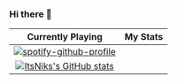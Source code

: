 ### Hi there 👋



| Currently Playing | My Stats | 
| :---:   | :---: |
| [![spotify-github-profile](https://spotify-github-profile.vercel.app/api/view?uid=4rs6mijboni6x7hhzjbwm0j1o&cover_image=true&theme=default&show_offline=true&background_color=121212&interchange=false&bar_color=53b14f&bar_color_cover=true)](https://spotify-github-profile.vercel.app/api/view?uid=4rs6mijboni6x7hhzjbwm0j1o&redirect=true)
 | [![ItsNiks's GitHub stats](https://github-readme-stats.vercel.app/api?username=Its4Nik)](https://github.com/anuraghazra/github-readme-stats) |

